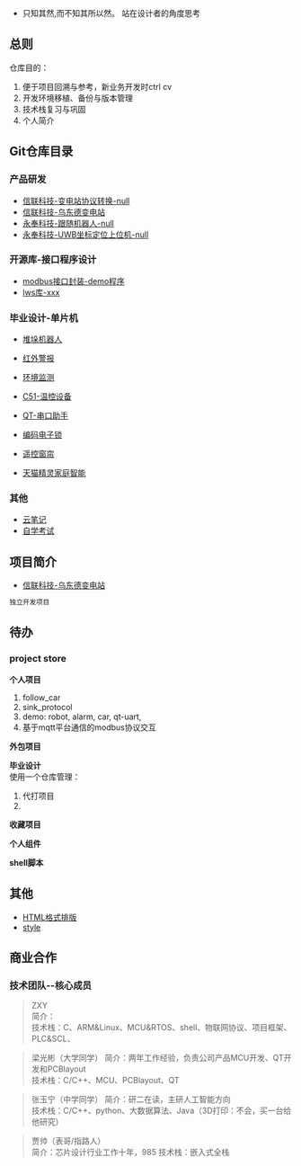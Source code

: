 - 只知其然,而不知其所以然。 站在设计者的角度思考

## 总则 
仓库目的：
1. 便于项目回溯与参考，新业务开发时ctrl cv
2. 开发环境移植、备份与版本管理
3. 技术栈复习与巩固
4. 个人简介

## Git仓库目录
### 产品研发
- [信联科技-变电站协议转换-null]()
- [信联科技-乌东德变电站](https://github.com/useryu1015/wdd_proc)
- [永奉科技-跟随机器人-null]()
- [永奉科技-UWB坐标定位上位机-null]()


### 开源库-接口程序设计
- [modbus接口封装-demo程序]()
- [lws库-xxx](https://github.com/useryu1015/libwebsockets-example-tx-rx)


### 毕业设计-单片机
- [堆垛机器人](https://github.com/useryu1015/...)
- [红外警报]()
- [环境监测]()
- [C51-温控设备]()
- [QT-串口助手]()

- [编码电子锁]()
- [遥控窗帘]()
- [天猫精灵家庭智能]()

### 其他
- [云笔记](https://github.com/useryu1015/cloud_note)
- [自学考试](https://github.com/useryu1015/XKD)


## 项目简介
- [信联科技-乌东德变电站](https://github.com/useryu1015/wdd_proc)	
``` c
独立开发项目
```	


## 待办
### project store
**个人项目**
1. follow_car
2. sink_protocol
3. demo: robot, alarm, car, qt-uart, 
4. 基于mqtt平台通信的modbus协议交互

**外包项目**

**毕业设计**    
使用一个仓库管理：  
1. 代打项目
2. 

**收藏项目** 

**个人组件** 

**shell脚本** 

## 其他
- [HTML格式排版](https://github.com/TitanRGB/TitanRGB/blob/main/README.md?plain=1)
- [style](./image/%E6%8E%92%E7%89%88%E8%AE%BE%E8%AE%A1.png)

## 商业合作
### 技术团队--核心成员
> ZXY	
> 简介：	
> 技术栈：C、ARM&Linux、MCU&RTOS、shell、物联网协议、项目框架、PLC&SCL、	

> 梁光彬（大学同学）	
> 简介：两年工作经验，负责公司产品MCU开发、QT开发和PCBlayout	
> 技术栈：C/C++、MCU、PCBlayout、QT	

> 张玉宁（中学同学）	
> 简介：研二在读，主研人工智能方向	
> 技术栈：C/C++、python、大数据算法、Java（3D打印：不会，买一台给他研究）	

> 贾帅（表哥/指路人）	
> 简介：芯片设计行业工作十年，985	
> 技术栈：嵌入式全栈	

<!---
useryu1015/useryu1015 is a ✨ special ✨ repository because its `README.md` (this file) appears on your GitHub profile.
You can click the Preview link to take a look at your changes.
--->



